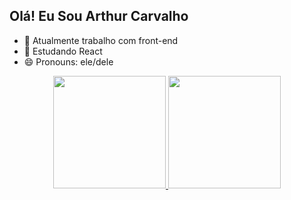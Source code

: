 ## Olá! Eu Sou Arthur Carvalho

- 🔭 Atualmente trabalho com front-end
- 🌱 Estudando React
- 😄 Pronouns: ele/dele

<div align="center">
  <a href="https://github.com/arTiwnl">
  <img height="180em" src="https://github-readme-stats.vercel.app/api?username=arTiwnl&show_icons=true&theme=dracula&include_all_commits=true&count_private=true"/>
  <img height="180em" src="https://github-readme-stats.vercel.app/api/top-langs/?username=arTiwnl&layout=compact&langs_count=7&theme=dracula"/>
</div>
